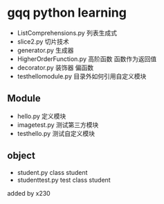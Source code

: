 gqq python learning
======
- ListComprehensions.py 列表生成式
- slice2.py 切片技术
- generator.py 生成器
- HigherOrderFunction.py 高阶函数 函数作为返回值
- decorator.py 装饰器 偏函数
- testhellomodule.py 目录外如何引用自定义模块

## Module
- hello.py 定义模块
- imagetest.py 测试第三方模块
- testhello.py 测试自定义模块

## object
- student.py class student
- studenttest.py test class student

added by x230